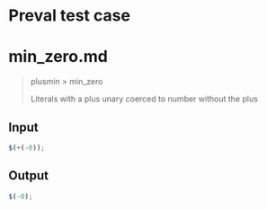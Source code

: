 # Preval test case

# min_zero.md

> plusmin > min_zero
>
> Literals with a plus unary coerced to number without the plus

## Input

`````js filename=intro
$(+(-0));
`````

## Output

`````js filename=intro
$(-0);
`````
